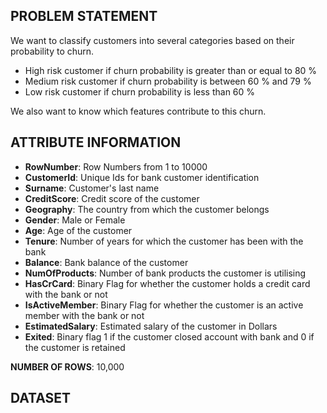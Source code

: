 ## PROBLEM STATEMENT
We want to classify customers into several categories based on their probability to churn.
  - High risk customer if churn probability is greater than or equal to 80 %
  - Medium risk customer if churn probability is between 60 % and 79 %
  - Low risk customer if churn probability is less than 60 %  

We also want to know which features contribute to this churn.  

## ATTRIBUTE INFORMATION
- **RowNumber**: Row Numbers from 1 to 10000
- **CustomerId**: Unique Ids for bank customer identification
- **Surname**: Customer's last name
- **CreditScore**: Credit score of the customer
- **Geography**: The country from which the customer belongs
- **Gender**: Male or Female
- **Age**: Age of the customer
- **Tenure**: Number of years for which the customer has been with the bank
- **Balance**: Bank balance of the customer
- **NumOfProducts**: Number of bank products the customer is utilising
- **HasCrCard**: Binary Flag for whether the customer holds a credit card with the bank or not
- **IsActiveMember**: Binary Flag for whether the customer is an active member with the bank or not
- **EstimatedSalary**: Estimated salary of the customer in Dollars
- **Exited**: Binary flag 1 if the customer closed account with bank and 0 if the customer is retained  


**NUMBER OF ROWS**: 10,000

## DATASET





